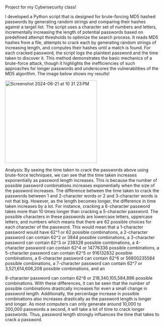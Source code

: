 Project for my Cybersecurity class!

I developed a Python script that is designed for brute-forcing MD5 hashed passwords by generating random strings and comparing their hashes against a target list. The script uses a character set of numbers and letters, incrementally increasing the length of potential passwords based on predefined attempt thresholds to optimize the search process. It reads MD5 hashes from a file, attempts to crack each by generating random strings of increasing length, and computes their hashes until a match is found. For each cracked password, the script logs the plaintext password and the time taken to discover it. This method demonstrates the basic mechanics of a brute-force attack, though it highlights the inefficiencies of such approaches for longer passwords and underscores the vulnerabilities of the MD5 algorithm. The image below shows my results! 

<img width="300" height = "270" alt="Screenshot 2024-06-21 at 10 31 23 PM" src="https://github.com/siddarth17/Projects/assets/111927633/63c584cc-d8e6-4eda-92bd-30dcc543e8e3">

Analysis:
By seeing the time taken to crack the passwords above using brute-force techniques, we can see that the time taken increases exponentially as password length increases. This is because the number of possible password combinations increases exponentially when the size of the password increases. The difference between the time taken to crack the passwords between 1 and 2-character words or 2 and 3-character words is not that big. However, as the length becomes longer, the difference in time taken increases by a lot. For instance, cracking a 6-character password takes more than 10 times longer than cracking a 5-character password.
The possible characters in these passwords are lowercase letters, uppercase letters, and numbers which means that there are 62 possible choices for each character of the password. This would mean that a 1-character password would have 62^1 or 62 possible combinations, a 2-character password can contain 62^2 or 3844 possible combinations, a 3-character password can contain 62^3 or 238328 possible combinations, a 4-character password can contain 62^4 or 14776336 possible combinations, a 5-character password can contain 62^5 or 916132832 possible combinations, a 6-character password can contain 62^6 or 56800235584 possible combinations, a 7-character password can contain 62^7 or 3,521,614,606,208 possible combinations, and an
 
8-character password can contain 62^8 or 218,340,105,584,896 possible combinations. With these differences, it can be seen that the number of possible combinations drastically increases for even a small change in password length. Additionally, the percentage increase in possible combinations also increases drastically as the password length is longer and longer. As most computers can only generate around 10,000 to 200,000 passwords a second, it will take a lot of time to crack longer passwords. Thus, password length strongly influences the time that takes to crack a password.
